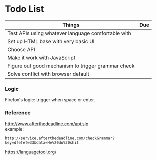 # Todo List

|Things  |  Due |
|----------|:------:|
| Test APIs using whatever language comfortable with |  |
| Set up HTML base with very basic UI |    |
| Choose API |     |
| Make it work with JavaScript |     |
| Figure out good mechanism to trigger grammar check  |     |
| Solve conflict with browser default  |     |


### Logic
Firefox's logic: trigger when space or enter.

### Reference
http://www.afterthedeadline.com/api.slp  
example:  
```
http://service.afterthedeadline.com/checkGrammar?key=dfefefw33&data=He%20do%20shit
``` 

https://languagetool.org/

